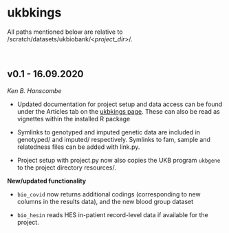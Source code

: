 ukbkings
===

All paths mentioned below are relative to /scratch/datasets/ukbiobank/\<*project_dir*\>/.

<br>

## v0.1 - 16.09.2020

*Ken B. Hanscombe*

* Updated documentation for project setup and data access can be found under the Articles tab on the [ukbkings page](https://kenhanscombe.github.io/ukbkings/). These can also be read as vignettes within the installed R package

* Symlinks to genotyped and imputed genetic data are included in genotyped/ and imputed/ respectively. Symlinks to fam, sample and relatedness files can be added with link.py.

* Project setup with project.py now also copies the UKB program `ukbgene` to the project directory resources/.

**New/updated functionality**

* `bio_covid` now returns additional codings (corresponding to new columns in the results data), and the new blood group dataset

* `bio_hesin` reads HES in-patient record-level data if available for the project.

